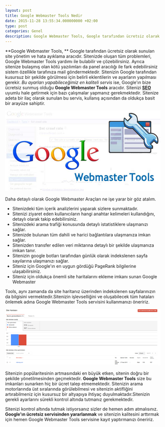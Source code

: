 ```yaml
---
layout: post
title: Google Webmaster Tools Nedir
date: 2015-11-28 13:55:34.000000000 +02:00
type: post
categories: Genel
description: Google Webmaster Tools, Google tarafından ücretsiz olarak sunulan site yönetim ve hata ayıklama aracıdır. Sitenizde oluşan tüm problemleri
---
```


**Google Webmaster Tools, ** Google tarafından ücretsiz olarak sunulan site yönetim ve hata ayıklama aracıdır. Sitenizde oluşan tüm problemleri, Google Webmaster Tools yardımı ile bulabilir ve çözebilirsiniz. Ayrıca sitenize bulaşmış olan kötü yazılımları da panel aracılığı ile fark edebilirsiniz sistem özellikle tarafınıza mail göndermektedir. Sitenizin Google tarafından kusursuz bir şekilde görülmesi için belirli eklentilerin ve ayarların yapılması gerekir. _Bu ayarları yapabileceğimiz en kaliteli servis_ ise, Google'ın bize ücretsiz sunmuş olduğu **Google Webmaster Tools** aracıdır. Sitenizi **[SEO](https://mertcangokgoz.com/category/dusunce/)** uyumlu hale getirmek için bazı çalışmalar yapmanız gerekmektedir. Sitenize adeta bir ilaç olarak sunulan bu servis, kullanış açısından da oldukça basit bir arayüze sahiptir.

![webmasteraraclerigorsel1](/assets/webmasteraraclerigorsel1.jpg)

Daha detaylı olarak Google Webmaster Araçları ne işe yarar bir göz atalım.

- Sitenizdeki tüm içerik analizlerini yaparak sizlere sunmaktadır.
- Sitenizi ziyaret eden kullanıcıların hangi anahtar kelimeleri kullandığını, detaylı olarak takip edebilirsiniz.
- Sitenizdeki arama trafiği konusunda detaylı istatistiklere ulaşmanızı sağlar.
- Sitenizde bulunan tüm dahili ve harici bağlantılara ulaşmanıza imkan sağlar.
- Sitenizden transfer edilen veri miktarına detaylı bir şekilde ulaşmanıza imkan tanır.
- Sitenizin google botları tarafından günlük olarak indekslenen sayfa sayılarına ulaşmanızı sağlar.
- Siteniz için Google'ın en uygun gördüğü PageRank bilgilerine ulaşabilirsiniz.
- Siteniz için oldukça önemli site haritalarını ekleme imkanı sunan Google Webmaster

Tools, aynı zamanda da site haritanız üzerinden indekslenen sayfalarınızın da bilgisini vermektedir.Sitenizin işlevselliğini ve oluşabilecek tüm hataları önlemek adına Google Webmaster Tools servisini kullanmanızı öneririz.

![siteharitasigorsel2](/assets/siteharitasigorsel2.png)

Sitenizin popülaritesinin artmasındaki en büyük etken, sitenin doğru bir şekilde yönetilmesinden geçmektedir. **Google Webmaster Tools** size bu imkanları sunarken hiç bir ücret talep etmemektedir. Sitenizin arama motorlarında üst sıralarında görülebilmesi ve sitenizin aktifliğini artırabilmeniz için kusursuz bir altyapıya ihtiyaç duyulmaktadır.Sitenizin gerekli ayarlarını sürekli kontrol altında tutmanız gerekmektedir.

Sitenizi kontrol altında tutmak istiyorsanız sizler de hemen adım atmalısınız. **Google'ın ücretsiz servisinden yararlanmak** ve sitenizin kalitesini arttırmak için hemen Google Webmaster Tools servisine kayıt yaptırmanızı öneririz.
